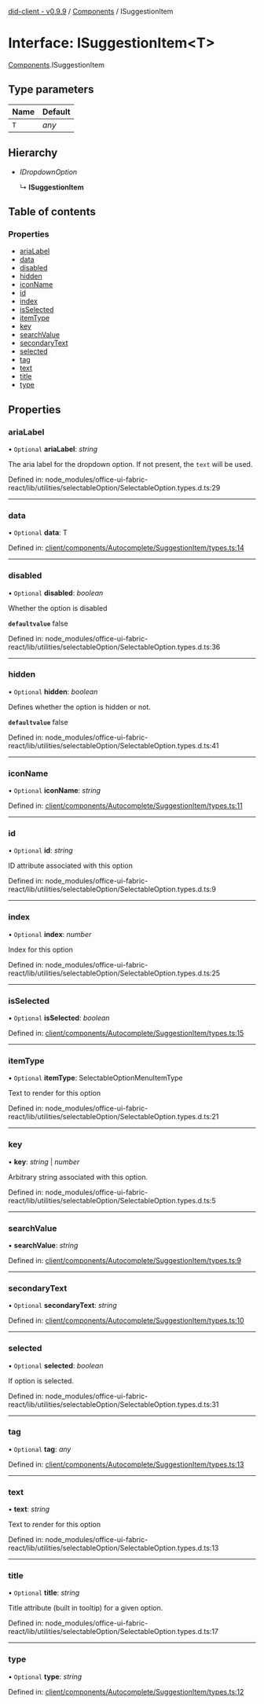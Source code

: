 [did-client - v0.9.9](../README.md) / [Components](../modules/components.md) / ISuggestionItem

# Interface: ISuggestionItem<T\>

[Components](../modules/components.md).ISuggestionItem

## Type parameters

Name | Default |
:------ | :------ |
`T` | *any* |

## Hierarchy

* *IDropdownOption*

  ↳ **ISuggestionItem**

## Table of contents

### Properties

- [ariaLabel](components.isuggestionitem.md#arialabel)
- [data](components.isuggestionitem.md#data)
- [disabled](components.isuggestionitem.md#disabled)
- [hidden](components.isuggestionitem.md#hidden)
- [iconName](components.isuggestionitem.md#iconname)
- [id](components.isuggestionitem.md#id)
- [index](components.isuggestionitem.md#index)
- [isSelected](components.isuggestionitem.md#isselected)
- [itemType](components.isuggestionitem.md#itemtype)
- [key](components.isuggestionitem.md#key)
- [searchValue](components.isuggestionitem.md#searchvalue)
- [secondaryText](components.isuggestionitem.md#secondarytext)
- [selected](components.isuggestionitem.md#selected)
- [tag](components.isuggestionitem.md#tag)
- [text](components.isuggestionitem.md#text)
- [title](components.isuggestionitem.md#title)
- [type](components.isuggestionitem.md#type)

## Properties

### ariaLabel

• `Optional` **ariaLabel**: *string*

The aria label for the dropdown option. If not present, the `text` will be used.

Defined in: node_modules/office-ui-fabric-react/lib/utilities/selectableOption/SelectableOption.types.d.ts:29

___

### data

• `Optional` **data**: T

Defined in: [client/components/Autocomplete/SuggestionItem/types.ts:14](https://github.com/Puzzlepart/did/blob/dev/client/components/Autocomplete/SuggestionItem/types.ts#L14)

___

### disabled

• `Optional` **disabled**: *boolean*

Whether the option is disabled

**`defaultvalue`** false

Defined in: node_modules/office-ui-fabric-react/lib/utilities/selectableOption/SelectableOption.types.d.ts:36

___

### hidden

• `Optional` **hidden**: *boolean*

Defines whether the option is hidden or not.

**`defaultvalue`** false

Defined in: node_modules/office-ui-fabric-react/lib/utilities/selectableOption/SelectableOption.types.d.ts:41

___

### iconName

• `Optional` **iconName**: *string*

Defined in: [client/components/Autocomplete/SuggestionItem/types.ts:11](https://github.com/Puzzlepart/did/blob/dev/client/components/Autocomplete/SuggestionItem/types.ts#L11)

___

### id

• `Optional` **id**: *string*

ID attribute associated with this option

Defined in: node_modules/office-ui-fabric-react/lib/utilities/selectableOption/SelectableOption.types.d.ts:9

___

### index

• `Optional` **index**: *number*

Index for this option

Defined in: node_modules/office-ui-fabric-react/lib/utilities/selectableOption/SelectableOption.types.d.ts:25

___

### isSelected

• `Optional` **isSelected**: *boolean*

Defined in: [client/components/Autocomplete/SuggestionItem/types.ts:15](https://github.com/Puzzlepart/did/blob/dev/client/components/Autocomplete/SuggestionItem/types.ts#L15)

___

### itemType

• `Optional` **itemType**: SelectableOptionMenuItemType

Text to render for this option

Defined in: node_modules/office-ui-fabric-react/lib/utilities/selectableOption/SelectableOption.types.d.ts:21

___

### key

• **key**: *string* \| *number*

Arbitrary string associated with this option.

Defined in: node_modules/office-ui-fabric-react/lib/utilities/selectableOption/SelectableOption.types.d.ts:5

___

### searchValue

• **searchValue**: *string*

Defined in: [client/components/Autocomplete/SuggestionItem/types.ts:9](https://github.com/Puzzlepart/did/blob/dev/client/components/Autocomplete/SuggestionItem/types.ts#L9)

___

### secondaryText

• `Optional` **secondaryText**: *string*

Defined in: [client/components/Autocomplete/SuggestionItem/types.ts:10](https://github.com/Puzzlepart/did/blob/dev/client/components/Autocomplete/SuggestionItem/types.ts#L10)

___

### selected

• `Optional` **selected**: *boolean*

If option is selected.

Defined in: node_modules/office-ui-fabric-react/lib/utilities/selectableOption/SelectableOption.types.d.ts:31

___

### tag

• `Optional` **tag**: *any*

Defined in: [client/components/Autocomplete/SuggestionItem/types.ts:13](https://github.com/Puzzlepart/did/blob/dev/client/components/Autocomplete/SuggestionItem/types.ts#L13)

___

### text

• **text**: *string*

Text to render for this option

Defined in: node_modules/office-ui-fabric-react/lib/utilities/selectableOption/SelectableOption.types.d.ts:13

___

### title

• `Optional` **title**: *string*

Title attribute (built in tooltip) for a given option.

Defined in: node_modules/office-ui-fabric-react/lib/utilities/selectableOption/SelectableOption.types.d.ts:17

___

### type

• `Optional` **type**: *string*

Defined in: [client/components/Autocomplete/SuggestionItem/types.ts:12](https://github.com/Puzzlepart/did/blob/dev/client/components/Autocomplete/SuggestionItem/types.ts#L12)
